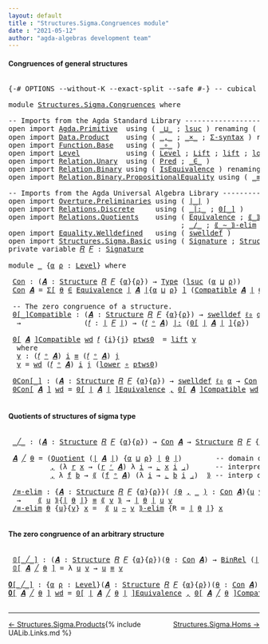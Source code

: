 ```yaml
---
layout: default
title : "Structures.Sigma.Congruences module"
date : "2021-05-12"
author: "agda-algebras development team"
---
```


#### <a id="congruences-of-general-structures">Congruences of general structures</a>

<pre class="Agda">

<a id="233" class="Symbol">{-#</a> <a id="237" class="Keyword">OPTIONS</a> <a id="245" class="Pragma">--without-K</a> <a id="257" class="Pragma">--exact-split</a> <a id="271" class="Pragma">--safe</a> <a id="278" class="Symbol">#-}</a> <a id="282" class="Comment">-- cubical #-}</a>

<a id="298" class="Keyword">module</a> <a id="305" href="Structures.Sigma.Congruences.html" class="Module">Structures.Sigma.Congruences</a> <a id="334" class="Keyword">where</a>

<a id="341" class="Comment">-- Imports from the Agda Standard Library ------------------------------------------------</a>
<a id="432" class="Keyword">open</a> <a id="437" class="Keyword">import</a> <a id="444" href="Agda.Primitive.html" class="Module">Agda.Primitive</a>  <a id="460" class="Keyword">using</a> <a id="466" class="Symbol">(</a> <a id="468" href="Agda.Primitive.html#810" class="Primitive Operator">_⊔_</a> <a id="472" class="Symbol">;</a> <a id="474" href="Agda.Primitive.html#780" class="Primitive">lsuc</a> <a id="479" class="Symbol">)</a> <a id="481" class="Keyword">renaming</a> <a id="490" class="Symbol">(</a> <a id="492" href="Agda.Primitive.html#326" class="Primitive">Set</a> <a id="496" class="Symbol">to</a> <a id="499" class="Primitive">Type</a> <a id="504" class="Symbol">;</a> <a id="506" href="Agda.Primitive.html#764" class="Primitive">lzero</a> <a id="512" class="Symbol">to</a> <a id="515" class="Primitive">ℓ₀</a> <a id="518" class="Symbol">)</a>
<a id="520" class="Keyword">open</a> <a id="525" class="Keyword">import</a> <a id="532" href="Data.Product.html" class="Module">Data.Product</a>    <a id="548" class="Keyword">using</a> <a id="554" class="Symbol">(</a> <a id="556" href="Agda.Builtin.Sigma.html#236" class="InductiveConstructor Operator">_,_</a> <a id="560" class="Symbol">;</a> <a id="562" href="Data.Product.html#1167" class="Function Operator">_×_</a> <a id="566" class="Symbol">;</a> <a id="568" href="Data.Product.html#916" class="Function">Σ-syntax</a> <a id="577" class="Symbol">)</a> <a id="579" class="Keyword">renaming</a> <a id="588" class="Symbol">(</a> <a id="590" href="Agda.Builtin.Sigma.html#252" class="Field">proj₁</a> <a id="596" class="Symbol">to</a> <a id="599" class="Field">fst</a> <a id="603" class="Symbol">)</a>
<a id="605" class="Keyword">open</a> <a id="610" class="Keyword">import</a> <a id="617" href="Function.Base.html" class="Module">Function.Base</a>   <a id="633" class="Keyword">using</a> <a id="639" class="Symbol">(</a> <a id="641" href="Function.Base.html#1031" class="Function Operator">_∘_</a> <a id="645" class="Symbol">)</a>
<a id="647" class="Keyword">open</a> <a id="652" class="Keyword">import</a> <a id="659" href="Level.html" class="Module">Level</a>           <a id="675" class="Keyword">using</a> <a id="681" class="Symbol">(</a> <a id="683" href="Agda.Primitive.html#597" class="Postulate">Level</a> <a id="689" class="Symbol">;</a> <a id="691" href="Level.html#400" class="Record">Lift</a> <a id="696" class="Symbol">;</a> <a id="698" href="Level.html#457" class="InductiveConstructor">lift</a> <a id="703" class="Symbol">;</a> <a id="705" href="Level.html#470" class="Field">lower</a> <a id="711" class="Symbol">)</a>
<a id="713" class="Keyword">open</a> <a id="718" class="Keyword">import</a> <a id="725" href="Relation.Unary.html" class="Module">Relation.Unary</a>  <a id="741" class="Keyword">using</a> <a id="747" class="Symbol">(</a> <a id="749" href="Relation.Unary.html#1101" class="Function">Pred</a> <a id="754" class="Symbol">;</a> <a id="756" href="Relation.Unary.html#1523" class="Function Operator">_∈_</a> <a id="760" class="Symbol">)</a>
<a id="762" class="Keyword">open</a> <a id="767" class="Keyword">import</a> <a id="774" href="Relation.Binary.html" class="Module">Relation.Binary</a> <a id="790" class="Keyword">using</a> <a id="796" class="Symbol">(</a> <a id="798" href="Relation.Binary.Structures.html#1522" class="Record">IsEquivalence</a> <a id="812" class="Symbol">)</a> <a id="814" class="Keyword">renaming</a> <a id="823" class="Symbol">(</a> <a id="825" href="Relation.Binary.Core.html#882" class="Function">Rel</a> <a id="829" class="Symbol">to</a> <a id="832" class="Function">BinRel</a> <a id="839" class="Symbol">)</a>
<a id="841" class="Keyword">open</a> <a id="846" class="Keyword">import</a> <a id="853" href="Relation.Binary.PropositionalEquality.html" class="Module">Relation.Binary.PropositionalEquality</a> <a id="891" class="Keyword">using</a> <a id="897" class="Symbol">(</a> <a id="899" href="Agda.Builtin.Equality.html#151" class="Datatype Operator">_≡_</a> <a id="903" class="Symbol">)</a>

<a id="906" class="Comment">-- Imports from the Agda Universal Algebra Library ---------------------------------------</a>
<a id="997" class="Keyword">open</a> <a id="1002" class="Keyword">import</a> <a id="1009" href="Overture.Preliminaries.html" class="Module">Overture.Preliminaries</a> <a id="1032" class="Keyword">using</a> <a id="1038" class="Symbol">(</a> <a id="1040" href="Overture.Preliminaries.html#4379" class="Function Operator">∣_∣</a> <a id="1044" class="Symbol">)</a>
<a id="1046" class="Keyword">open</a> <a id="1051" class="Keyword">import</a> <a id="1058" href="Relations.Discrete.html" class="Module">Relations.Discrete</a>     <a id="1081" class="Keyword">using</a> <a id="1087" class="Symbol">(</a> <a id="1089" href="Relations.Discrete.html#6538" class="Function Operator">_|:_</a> <a id="1094" class="Symbol">;</a> <a id="1096" href="Relations.Discrete.html#4192" class="Function Operator">0[_]</a> <a id="1101" class="Symbol">)</a>
<a id="1103" class="Keyword">open</a> <a id="1108" class="Keyword">import</a> <a id="1115" href="Relations.Quotients.html" class="Module">Relations.Quotients</a>    <a id="1138" class="Keyword">using</a> <a id="1144" class="Symbol">(</a> <a id="1146" href="Relations.Quotients.html#1806" class="Function">Equivalence</a> <a id="1158" class="Symbol">;</a> <a id="1160" href="Relations.Quotients.html#5384" class="Function Operator">⟪_⟫</a> <a id="1164" class="Symbol">;</a> <a id="1166" href="Relations.Quotients.html#5577" class="Function Operator">⌞_⌟</a> <a id="1170" class="Symbol">;</a> <a id="1172" href="Relations.Quotients.html#7098" class="Function Operator">0[_]Equivalence</a>
                                         <a id="1229" class="Symbol">;</a> <a id="1231" href="Relations.Quotients.html#5156" class="Function Operator">_/_</a> <a id="1235" class="Symbol">;</a> <a id="1237" href="Relations.Quotients.html#7224" class="Function Operator">⟪_∼_⟫-elim</a> <a id="1248" class="Symbol">;</a> <a id="1250" href="Relations.Quotients.html#5031" class="Function">Quotient</a> <a id="1259" class="Symbol">)</a>
<a id="1261" class="Keyword">open</a> <a id="1266" class="Keyword">import</a> <a id="1273" href="Equality.Welldefined.html" class="Module">Equality.Welldefined</a>   <a id="1296" class="Keyword">using</a> <a id="1302" class="Symbol">(</a> <a id="1304" href="Equality.Welldefined.html#2646" class="Function">swelldef</a> <a id="1313" class="Symbol">)</a>
<a id="1315" class="Keyword">open</a> <a id="1320" class="Keyword">import</a> <a id="1327" href="Structures.Sigma.Basic.html" class="Module">Structures.Sigma.Basic</a> <a id="1350" class="Keyword">using</a> <a id="1356" class="Symbol">(</a> <a id="1358" href="Structures.Sigma.Basic.html#1174" class="Function">Signature</a> <a id="1368" class="Symbol">;</a> <a id="1370" href="Structures.Sigma.Basic.html#1335" class="Function">Structure</a> <a id="1380" class="Symbol">;</a> <a id="1382" href="Structures.Sigma.Basic.html#2581" class="Function Operator">_ᵒ_</a> <a id="1386" class="Symbol">;</a> <a id="1388" href="Structures.Sigma.Basic.html#2675" class="Function">Compatible</a> <a id="1399" class="Symbol">;</a> <a id="1401" href="Structures.Sigma.Basic.html#2485" class="Function Operator">_ʳ_</a> <a id="1405" class="Symbol">)</a>
<a id="1407" class="Keyword">private</a> <a id="1415" class="Keyword">variable</a> <a id="1424" href="Structures.Sigma.Congruences.html#1424" class="Generalizable">𝑅</a> <a id="1426" href="Structures.Sigma.Congruences.html#1426" class="Generalizable">𝐹</a> <a id="1428" class="Symbol">:</a> <a id="1430" href="Structures.Sigma.Basic.html#1174" class="Function">Signature</a>

<a id="1441" class="Keyword">module</a> <a id="1448" href="Structures.Sigma.Congruences.html#1448" class="Module">_</a> <a id="1450" class="Symbol">{</a><a id="1451" href="Structures.Sigma.Congruences.html#1451" class="Bound">α</a> <a id="1453" href="Structures.Sigma.Congruences.html#1453" class="Bound">ρ</a> <a id="1455" class="Symbol">:</a> <a id="1457" href="Agda.Primitive.html#597" class="Postulate">Level</a><a id="1462" class="Symbol">}</a> <a id="1464" class="Keyword">where</a>

 <a id="1472" href="Structures.Sigma.Congruences.html#1472" class="Function">Con</a> <a id="1476" class="Symbol">:</a> <a id="1478" class="Symbol">(</a><a id="1479" href="Structures.Sigma.Congruences.html#1479" class="Bound">𝑨</a> <a id="1481" class="Symbol">:</a> <a id="1483" href="Structures.Sigma.Basic.html#1335" class="Function">Structure</a> <a id="1493" href="Structures.Sigma.Congruences.html#1424" class="Generalizable">𝑅</a> <a id="1495" href="Structures.Sigma.Congruences.html#1426" class="Generalizable">𝐹</a> <a id="1497" class="Symbol">{</a><a id="1498" href="Structures.Sigma.Congruences.html#1451" class="Bound">α</a><a id="1499" class="Symbol">}{</a><a id="1501" href="Structures.Sigma.Congruences.html#1453" class="Bound">ρ</a><a id="1502" class="Symbol">})</a> <a id="1505" class="Symbol">→</a> <a id="1507" href="Structures.Sigma.Congruences.html#499" class="Primitive">Type</a> <a id="1512" class="Symbol">(</a><a id="1513" href="Agda.Primitive.html#780" class="Primitive">lsuc</a> <a id="1518" class="Symbol">(</a><a id="1519" href="Structures.Sigma.Congruences.html#1451" class="Bound">α</a> <a id="1521" href="Agda.Primitive.html#810" class="Primitive Operator">⊔</a> <a id="1523" href="Structures.Sigma.Congruences.html#1453" class="Bound">ρ</a><a id="1524" class="Symbol">))</a>
 <a id="1528" href="Structures.Sigma.Congruences.html#1472" class="Function">Con</a> <a id="1532" href="Structures.Sigma.Congruences.html#1532" class="Bound">𝑨</a> <a id="1534" class="Symbol">=</a> <a id="1536" href="Data.Product.html#916" class="Function">Σ[</a> <a id="1539" href="Structures.Sigma.Congruences.html#1539" class="Bound">θ</a> <a id="1541" href="Data.Product.html#916" class="Function">∈</a> <a id="1543" href="Relations.Quotients.html#1806" class="Function">Equivalence</a> <a id="1555" href="Overture.Preliminaries.html#4379" class="Function Operator">∣</a> <a id="1557" href="Structures.Sigma.Congruences.html#1532" class="Bound">𝑨</a> <a id="1559" href="Overture.Preliminaries.html#4379" class="Function Operator">∣</a><a id="1560" class="Symbol">{</a><a id="1561" href="Structures.Sigma.Congruences.html#1451" class="Bound">α</a> <a id="1563" href="Agda.Primitive.html#810" class="Primitive Operator">⊔</a> <a id="1565" href="Structures.Sigma.Congruences.html#1453" class="Bound">ρ</a><a id="1566" class="Symbol">}</a> <a id="1568" href="Data.Product.html#916" class="Function">]</a> <a id="1570" class="Symbol">(</a><a id="1571" href="Structures.Sigma.Basic.html#2675" class="Function">Compatible</a> <a id="1582" href="Structures.Sigma.Congruences.html#1532" class="Bound">𝑨</a> <a id="1584" href="Overture.Preliminaries.html#4379" class="Function Operator">∣</a> <a id="1586" href="Structures.Sigma.Congruences.html#1539" class="Bound">θ</a> <a id="1588" href="Overture.Preliminaries.html#4379" class="Function Operator">∣</a><a id="1589" class="Symbol">)</a>

 <a id="1593" class="Comment">-- The zero congruence of a structure.</a>
 <a id="1633" href="Structures.Sigma.Congruences.html#1633" class="Function Operator">0[_]Compatible</a> <a id="1648" class="Symbol">:</a> <a id="1650" class="Symbol">(</a><a id="1651" href="Structures.Sigma.Congruences.html#1651" class="Bound">𝑨</a> <a id="1653" class="Symbol">:</a> <a id="1655" href="Structures.Sigma.Basic.html#1335" class="Function">Structure</a> <a id="1665" href="Structures.Sigma.Congruences.html#1424" class="Generalizable">𝑅</a> <a id="1667" href="Structures.Sigma.Congruences.html#1426" class="Generalizable">𝐹</a> <a id="1669" class="Symbol">{</a><a id="1670" href="Structures.Sigma.Congruences.html#1451" class="Bound">α</a><a id="1671" class="Symbol">}{</a><a id="1673" href="Structures.Sigma.Congruences.html#1453" class="Bound">ρ</a><a id="1674" class="Symbol">})</a> <a id="1677" class="Symbol">→</a> <a id="1679" href="Equality.Welldefined.html#2646" class="Function">swelldef</a> <a id="1688" href="Structures.Sigma.Congruences.html#515" class="Primitive">ℓ₀</a> <a id="1691" href="Structures.Sigma.Congruences.html#1451" class="Bound">α</a>
  <a id="1695" class="Symbol">→</a>               <a id="1711" class="Symbol">(</a><a id="1712" href="Structures.Sigma.Congruences.html#1712" class="Bound">𝑓</a> <a id="1714" class="Symbol">:</a> <a id="1716" href="Overture.Preliminaries.html#4379" class="Function Operator">∣</a> <a id="1718" href="Structures.Sigma.Congruences.html#1426" class="Generalizable">𝐹</a> <a id="1720" href="Overture.Preliminaries.html#4379" class="Function Operator">∣</a><a id="1721" class="Symbol">)</a> <a id="1723" class="Symbol">→</a> <a id="1725" class="Symbol">(</a><a id="1726" href="Structures.Sigma.Congruences.html#1712" class="Bound">𝑓</a> <a id="1728" href="Structures.Sigma.Basic.html#2581" class="Function Operator">ᵒ</a> <a id="1730" href="Structures.Sigma.Congruences.html#1651" class="Bound">𝑨</a><a id="1731" class="Symbol">)</a> <a id="1733" href="Relations.Discrete.html#6538" class="Function Operator">|:</a> <a id="1736" class="Symbol">(</a><a id="1737" href="Relations.Discrete.html#4192" class="Function Operator">0[</a> <a id="1740" href="Overture.Preliminaries.html#4379" class="Function Operator">∣</a> <a id="1742" href="Structures.Sigma.Congruences.html#1651" class="Bound">𝑨</a> <a id="1744" href="Overture.Preliminaries.html#4379" class="Function Operator">∣</a> <a id="1746" href="Relations.Discrete.html#4192" class="Function Operator">]</a><a id="1747" class="Symbol">{</a><a id="1748" href="Structures.Sigma.Congruences.html#1453" class="Bound">ρ</a><a id="1749" class="Symbol">})</a>

 <a id="1754" href="Structures.Sigma.Congruences.html#1633" class="Function Operator">0[</a> <a id="1757" href="Structures.Sigma.Congruences.html#1757" class="Bound">𝑨</a> <a id="1759" href="Structures.Sigma.Congruences.html#1633" class="Function Operator">]Compatible</a> <a id="1771" href="Structures.Sigma.Congruences.html#1771" class="Bound">wd</a> <a id="1774" href="Structures.Sigma.Congruences.html#1774" class="Bound">𝑓</a> <a id="1776" class="Symbol">{</a><a id="1777" href="Structures.Sigma.Congruences.html#1777" class="Bound">i</a><a id="1778" class="Symbol">}{</a><a id="1780" href="Structures.Sigma.Congruences.html#1780" class="Bound">j</a><a id="1781" class="Symbol">}</a> <a id="1783" href="Structures.Sigma.Congruences.html#1783" class="Bound">ptws0</a>  <a id="1790" class="Symbol">=</a> <a id="1792" href="Level.html#457" class="InductiveConstructor">lift</a> <a id="1797" href="Structures.Sigma.Congruences.html#1809" class="Function">γ</a>
  <a id="1801" class="Keyword">where</a>
  <a id="1809" href="Structures.Sigma.Congruences.html#1809" class="Function">γ</a> <a id="1811" class="Symbol">:</a> <a id="1813" class="Symbol">(</a><a id="1814" href="Structures.Sigma.Congruences.html#1774" class="Bound">𝑓</a> <a id="1816" href="Structures.Sigma.Basic.html#2581" class="Function Operator">ᵒ</a> <a id="1818" href="Structures.Sigma.Congruences.html#1757" class="Bound">𝑨</a><a id="1819" class="Symbol">)</a> <a id="1821" href="Structures.Sigma.Congruences.html#1777" class="Bound">i</a> <a id="1823" href="Agda.Builtin.Equality.html#151" class="Datatype Operator">≡</a> <a id="1825" class="Symbol">(</a><a id="1826" href="Structures.Sigma.Congruences.html#1774" class="Bound">𝑓</a> <a id="1828" href="Structures.Sigma.Basic.html#2581" class="Function Operator">ᵒ</a> <a id="1830" href="Structures.Sigma.Congruences.html#1757" class="Bound">𝑨</a><a id="1831" class="Symbol">)</a> <a id="1833" href="Structures.Sigma.Congruences.html#1780" class="Bound">j</a>
  <a id="1837" href="Structures.Sigma.Congruences.html#1809" class="Function">γ</a> <a id="1839" class="Symbol">=</a> <a id="1841" href="Structures.Sigma.Congruences.html#1771" class="Bound">wd</a> <a id="1844" class="Symbol">(</a><a id="1845" href="Structures.Sigma.Congruences.html#1774" class="Bound">𝑓</a> <a id="1847" href="Structures.Sigma.Basic.html#2581" class="Function Operator">ᵒ</a> <a id="1849" href="Structures.Sigma.Congruences.html#1757" class="Bound">𝑨</a><a id="1850" class="Symbol">)</a> <a id="1852" href="Structures.Sigma.Congruences.html#1777" class="Bound">i</a> <a id="1854" href="Structures.Sigma.Congruences.html#1780" class="Bound">j</a> <a id="1856" class="Symbol">(</a><a id="1857" href="Level.html#470" class="Field">lower</a> <a id="1863" href="Function.Base.html#1031" class="Function Operator">∘</a> <a id="1865" href="Structures.Sigma.Congruences.html#1783" class="Bound">ptws0</a><a id="1870" class="Symbol">)</a>

 <a id="1874" href="Structures.Sigma.Congruences.html#1874" class="Function Operator">0Con[_]</a> <a id="1882" class="Symbol">:</a> <a id="1884" class="Symbol">(</a><a id="1885" href="Structures.Sigma.Congruences.html#1885" class="Bound">𝑨</a> <a id="1887" class="Symbol">:</a> <a id="1889" href="Structures.Sigma.Basic.html#1335" class="Function">Structure</a> <a id="1899" href="Structures.Sigma.Congruences.html#1424" class="Generalizable">𝑅</a> <a id="1901" href="Structures.Sigma.Congruences.html#1426" class="Generalizable">𝐹</a> <a id="1903" class="Symbol">{</a><a id="1904" href="Structures.Sigma.Congruences.html#1451" class="Bound">α</a><a id="1905" class="Symbol">}{</a><a id="1907" href="Structures.Sigma.Congruences.html#1453" class="Bound">ρ</a><a id="1908" class="Symbol">})</a> <a id="1911" class="Symbol">→</a> <a id="1913" href="Equality.Welldefined.html#2646" class="Function">swelldef</a> <a id="1922" href="Structures.Sigma.Congruences.html#515" class="Primitive">ℓ₀</a> <a id="1925" href="Structures.Sigma.Congruences.html#1451" class="Bound">α</a> <a id="1927" class="Symbol">→</a> <a id="1929" href="Structures.Sigma.Congruences.html#1472" class="Function">Con</a> <a id="1933" href="Structures.Sigma.Congruences.html#1885" class="Bound">𝑨</a>
 <a id="1936" href="Structures.Sigma.Congruences.html#1874" class="Function Operator">0Con[</a> <a id="1942" href="Structures.Sigma.Congruences.html#1942" class="Bound">𝑨</a> <a id="1944" href="Structures.Sigma.Congruences.html#1874" class="Function Operator">]</a> <a id="1946" href="Structures.Sigma.Congruences.html#1946" class="Bound">wd</a> <a id="1949" class="Symbol">=</a> <a id="1951" href="Relations.Quotients.html#7098" class="Function Operator">0[</a> <a id="1954" href="Overture.Preliminaries.html#4379" class="Function Operator">∣</a> <a id="1956" href="Structures.Sigma.Congruences.html#1942" class="Bound">𝑨</a> <a id="1958" href="Overture.Preliminaries.html#4379" class="Function Operator">∣</a> <a id="1960" href="Relations.Quotients.html#7098" class="Function Operator">]Equivalence</a> <a id="1973" href="Agda.Builtin.Sigma.html#236" class="InductiveConstructor Operator">,</a> <a id="1975" href="Structures.Sigma.Congruences.html#1633" class="Function Operator">0[</a> <a id="1978" href="Structures.Sigma.Congruences.html#1942" class="Bound">𝑨</a> <a id="1980" href="Structures.Sigma.Congruences.html#1633" class="Function Operator">]Compatible</a> <a id="1992" href="Structures.Sigma.Congruences.html#1946" class="Bound">wd</a>

</pre>


#### <a id="quotient-structures">Quotients of structures of sigma type</a>

<pre class="Agda">

 <a id="2100" href="Structures.Sigma.Congruences.html#2100" class="Function Operator">_╱_</a> <a id="2104" class="Symbol">:</a> <a id="2106" class="Symbol">(</a><a id="2107" href="Structures.Sigma.Congruences.html#2107" class="Bound">𝑨</a> <a id="2109" class="Symbol">:</a> <a id="2111" href="Structures.Sigma.Basic.html#1335" class="Function">Structure</a> <a id="2121" href="Structures.Sigma.Congruences.html#1424" class="Generalizable">𝑅</a> <a id="2123" href="Structures.Sigma.Congruences.html#1426" class="Generalizable">𝐹</a> <a id="2125" class="Symbol">{</a><a id="2126" href="Structures.Sigma.Congruences.html#1451" class="Bound">α</a><a id="2127" class="Symbol">}{</a><a id="2129" href="Structures.Sigma.Congruences.html#1453" class="Bound">ρ</a><a id="2130" class="Symbol">})</a> <a id="2133" class="Symbol">→</a> <a id="2135" href="Structures.Sigma.Congruences.html#1472" class="Function">Con</a> <a id="2139" href="Structures.Sigma.Congruences.html#2107" class="Bound">𝑨</a> <a id="2141" class="Symbol">→</a> <a id="2143" href="Structures.Sigma.Basic.html#1335" class="Function">Structure</a> <a id="2153" href="Structures.Sigma.Congruences.html#1424" class="Generalizable">𝑅</a> <a id="2155" href="Structures.Sigma.Congruences.html#1426" class="Generalizable">𝐹</a> <a id="2157" class="Symbol">{</a><a id="2158" href="Agda.Primitive.html#780" class="Primitive">lsuc</a> <a id="2163" class="Symbol">(</a><a id="2164" href="Structures.Sigma.Congruences.html#1451" class="Bound">α</a> <a id="2166" href="Agda.Primitive.html#810" class="Primitive Operator">⊔</a> <a id="2168" href="Structures.Sigma.Congruences.html#1453" class="Bound">ρ</a><a id="2169" class="Symbol">)}{</a><a id="2172" href="Structures.Sigma.Congruences.html#1453" class="Bound">ρ</a><a id="2173" class="Symbol">}</a>

 <a id="2177" href="Structures.Sigma.Congruences.html#2177" class="Bound">𝑨</a> <a id="2179" href="Structures.Sigma.Congruences.html#2100" class="Function Operator">╱</a> <a id="2181" href="Structures.Sigma.Congruences.html#2181" class="Bound">θ</a> <a id="2183" class="Symbol">=</a> <a id="2185" class="Symbol">(</a><a id="2186" href="Relations.Quotients.html#5031" class="Function">Quotient</a> <a id="2195" class="Symbol">(</a><a id="2196" href="Overture.Preliminaries.html#4379" class="Function Operator">∣</a> <a id="2198" href="Structures.Sigma.Congruences.html#2177" class="Bound">𝑨</a> <a id="2200" href="Overture.Preliminaries.html#4379" class="Function Operator">∣</a><a id="2201" class="Symbol">)</a> <a id="2203" class="Symbol">{</a><a id="2204" href="Structures.Sigma.Congruences.html#1451" class="Bound">α</a> <a id="2206" href="Agda.Primitive.html#810" class="Primitive Operator">⊔</a> <a id="2208" href="Structures.Sigma.Congruences.html#1453" class="Bound">ρ</a><a id="2209" class="Symbol">}</a> <a id="2211" href="Overture.Preliminaries.html#4379" class="Function Operator">∣</a> <a id="2213" href="Structures.Sigma.Congruences.html#2181" class="Bound">θ</a> <a id="2215" href="Overture.Preliminaries.html#4379" class="Function Operator">∣</a><a id="2216" class="Symbol">)</a>        <a id="2225" class="Comment">-- domain of quotient structure</a>
          <a id="2267" href="Agda.Builtin.Sigma.html#236" class="InductiveConstructor Operator">,</a> <a id="2269" class="Symbol">(λ</a> <a id="2272" href="Structures.Sigma.Congruences.html#2272" class="Bound">r</a> <a id="2274" href="Structures.Sigma.Congruences.html#2274" class="Bound">x</a> <a id="2276" class="Symbol">→</a> <a id="2278" class="Symbol">(</a><a id="2279" href="Structures.Sigma.Congruences.html#2272" class="Bound">r</a> <a id="2281" href="Structures.Sigma.Basic.html#2485" class="Function Operator">ʳ</a> <a id="2283" href="Structures.Sigma.Congruences.html#2177" class="Bound">𝑨</a><a id="2284" class="Symbol">)</a> <a id="2286" class="Symbol">λ</a> <a id="2288" href="Structures.Sigma.Congruences.html#2288" class="Bound">i</a> <a id="2290" class="Symbol">→</a> <a id="2292" href="Relations.Quotients.html#5577" class="Function Operator">⌞</a> <a id="2294" href="Structures.Sigma.Congruences.html#2274" class="Bound">x</a> <a id="2296" href="Structures.Sigma.Congruences.html#2288" class="Bound">i</a> <a id="2298" href="Relations.Quotients.html#5577" class="Function Operator">⌟</a><a id="2299" class="Symbol">)</a>      <a id="2306" class="Comment">-- interpretation of relations</a>
          <a id="2347" href="Agda.Builtin.Sigma.html#236" class="InductiveConstructor Operator">,</a> <a id="2349" class="Symbol">λ</a> <a id="2351" href="Structures.Sigma.Congruences.html#2351" class="Bound">f</a> <a id="2353" href="Structures.Sigma.Congruences.html#2353" class="Bound">b</a> <a id="2355" class="Symbol">→</a> <a id="2357" href="Relations.Quotients.html#5384" class="Function Operator">⟪</a> <a id="2359" class="Symbol">(</a><a id="2360" href="Structures.Sigma.Congruences.html#2351" class="Bound">f</a> <a id="2362" href="Structures.Sigma.Basic.html#2581" class="Function Operator">ᵒ</a> <a id="2364" href="Structures.Sigma.Congruences.html#2177" class="Bound">𝑨</a><a id="2365" class="Symbol">)</a> <a id="2367" class="Symbol">(λ</a> <a id="2370" href="Structures.Sigma.Congruences.html#2370" class="Bound">i</a> <a id="2372" class="Symbol">→</a> <a id="2374" href="Relations.Quotients.html#5577" class="Function Operator">⌞</a> <a id="2376" href="Structures.Sigma.Congruences.html#2353" class="Bound">b</a> <a id="2378" href="Structures.Sigma.Congruences.html#2370" class="Bound">i</a> <a id="2380" href="Relations.Quotients.html#5577" class="Function Operator">⌟</a><a id="2381" class="Symbol">)</a>  <a id="2384" href="Relations.Quotients.html#5384" class="Function Operator">⟫</a> <a id="2386" class="Comment">-- interp of operations</a>

 <a id="2412" href="Structures.Sigma.Congruences.html#2412" class="Function">/≡-elim</a> <a id="2420" class="Symbol">:</a> <a id="2422" class="Symbol">{</a><a id="2423" href="Structures.Sigma.Congruences.html#2423" class="Bound">𝑨</a> <a id="2425" class="Symbol">:</a> <a id="2427" href="Structures.Sigma.Basic.html#1335" class="Function">Structure</a> <a id="2437" href="Structures.Sigma.Congruences.html#1424" class="Generalizable">𝑅</a> <a id="2439" href="Structures.Sigma.Congruences.html#1426" class="Generalizable">𝐹</a> <a id="2441" class="Symbol">{</a><a id="2442" href="Structures.Sigma.Congruences.html#1451" class="Bound">α</a><a id="2443" class="Symbol">}{</a><a id="2445" href="Structures.Sigma.Congruences.html#1453" class="Bound">ρ</a><a id="2446" class="Symbol">}}(</a> <a id="2450" href="Structures.Sigma.Congruences.html#2450" class="Symbol">(</a><a id="2451" href="Structures.Sigma.Congruences.html#2451" class="Bound">θ</a> <a id="2453" href="Agda.Builtin.Sigma.html#236" class="InductiveConstructor Operator">,</a> <a id="2455" href="Structures.Sigma.Congruences.html#2450" class="Symbol">_</a> <a id="2457" href="Structures.Sigma.Congruences.html#2450" class="Symbol">)</a> <a id="2459" class="Symbol">:</a> <a id="2461" href="Structures.Sigma.Congruences.html#1472" class="Function">Con</a> <a id="2465" href="Structures.Sigma.Congruences.html#2423" class="Bound">𝑨</a><a id="2466" class="Symbol">){</a><a id="2468" href="Structures.Sigma.Congruences.html#2468" class="Bound">u</a> <a id="2470" href="Structures.Sigma.Congruences.html#2470" class="Bound">v</a> <a id="2472" class="Symbol">:</a> <a id="2474" href="Overture.Preliminaries.html#4379" class="Function Operator">∣</a> <a id="2476" href="Structures.Sigma.Congruences.html#2423" class="Bound">𝑨</a> <a id="2478" href="Overture.Preliminaries.html#4379" class="Function Operator">∣</a><a id="2479" class="Symbol">}</a>
  <a id="2483" class="Symbol">→</a>    <a id="2488" href="Relations.Quotients.html#5384" class="Function Operator">⟪</a> <a id="2490" href="Structures.Sigma.Congruences.html#2468" class="Bound">u</a> <a id="2492" href="Relations.Quotients.html#5384" class="Function Operator">⟫</a><a id="2493" class="Symbol">{</a><a id="2494" href="Overture.Preliminaries.html#4379" class="Function Operator">∣</a> <a id="2496" href="Structures.Sigma.Congruences.html#2451" class="Bound">θ</a> <a id="2498" href="Overture.Preliminaries.html#4379" class="Function Operator">∣</a><a id="2499" class="Symbol">}</a> <a id="2501" href="Agda.Builtin.Equality.html#151" class="Datatype Operator">≡</a> <a id="2503" href="Relations.Quotients.html#5384" class="Function Operator">⟪</a> <a id="2505" href="Structures.Sigma.Congruences.html#2470" class="Bound">v</a> <a id="2507" href="Relations.Quotients.html#5384" class="Function Operator">⟫</a> <a id="2509" class="Symbol">→</a> <a id="2511" href="Overture.Preliminaries.html#4379" class="Function Operator">∣</a> <a id="2513" href="Structures.Sigma.Congruences.html#2451" class="Bound">θ</a> <a id="2515" href="Overture.Preliminaries.html#4379" class="Function Operator">∣</a> <a id="2517" href="Structures.Sigma.Congruences.html#2468" class="Bound">u</a> <a id="2519" href="Structures.Sigma.Congruences.html#2470" class="Bound">v</a>
 <a id="2522" href="Structures.Sigma.Congruences.html#2412" class="Function">/≡-elim</a> <a id="2530" href="Structures.Sigma.Congruences.html#2530" class="Bound">θ</a> <a id="2532" class="Symbol">{</a><a id="2533" href="Structures.Sigma.Congruences.html#2533" class="Bound">u</a><a id="2534" class="Symbol">}{</a><a id="2536" href="Structures.Sigma.Congruences.html#2536" class="Bound">v</a><a id="2537" class="Symbol">}</a> <a id="2539" href="Structures.Sigma.Congruences.html#2539" class="Bound">x</a> <a id="2541" class="Symbol">=</a>  <a id="2544" href="Relations.Quotients.html#7224" class="Function Operator">⟪</a> <a id="2546" href="Structures.Sigma.Congruences.html#2533" class="Bound">u</a> <a id="2548" href="Relations.Quotients.html#7224" class="Function Operator">∼</a> <a id="2550" href="Structures.Sigma.Congruences.html#2536" class="Bound">v</a> <a id="2552" href="Relations.Quotients.html#7224" class="Function Operator">⟫-elim</a> <a id="2559" class="Symbol">{</a><a id="2560" class="Argument">R</a> <a id="2562" class="Symbol">=</a> <a id="2564" href="Overture.Preliminaries.html#4379" class="Function Operator">∣</a> <a id="2566" href="Structures.Sigma.Congruences.html#2530" class="Bound">θ</a> <a id="2568" href="Overture.Preliminaries.html#4379" class="Function Operator">∣</a><a id="2569" class="Symbol">}</a> <a id="2571" href="Structures.Sigma.Congruences.html#2539" class="Bound">x</a>

</pre>

#### <a id="the-zero-congruence-of-an-arbitrary-structure">The zero congruence of an arbitrary structure</a>

<pre class="Agda">

 <a id="2711" href="Structures.Sigma.Congruences.html#2711" class="Function Operator">𝟘[_╱_]</a> <a id="2718" class="Symbol">:</a> <a id="2720" class="Symbol">(</a><a id="2721" href="Structures.Sigma.Congruences.html#2721" class="Bound">𝑨</a> <a id="2723" class="Symbol">:</a> <a id="2725" href="Structures.Sigma.Basic.html#1335" class="Function">Structure</a> <a id="2735" href="Structures.Sigma.Congruences.html#1424" class="Generalizable">𝑅</a> <a id="2737" href="Structures.Sigma.Congruences.html#1426" class="Generalizable">𝐹</a> <a id="2739" class="Symbol">{</a><a id="2740" href="Structures.Sigma.Congruences.html#1451" class="Bound">α</a><a id="2741" class="Symbol">}{</a><a id="2743" href="Structures.Sigma.Congruences.html#1453" class="Bound">ρ</a><a id="2744" class="Symbol">})(</a><a id="2747" href="Structures.Sigma.Congruences.html#2747" class="Bound">θ</a> <a id="2749" class="Symbol">:</a> <a id="2751" href="Structures.Sigma.Congruences.html#1472" class="Function">Con</a> <a id="2755" href="Structures.Sigma.Congruences.html#2721" class="Bound">𝑨</a><a id="2756" class="Symbol">)</a> <a id="2758" class="Symbol">→</a> <a id="2760" href="Structures.Sigma.Congruences.html#832" class="Function">BinRel</a> <a id="2767" class="Symbol">(</a><a id="2768" href="Overture.Preliminaries.html#4379" class="Function Operator">∣</a> <a id="2770" href="Structures.Sigma.Congruences.html#2721" class="Bound">𝑨</a> <a id="2772" href="Overture.Preliminaries.html#4379" class="Function Operator">∣</a> <a id="2774" href="Relations.Quotients.html#5156" class="Function Operator">/</a> <a id="2776" class="Symbol">(</a><a id="2777" href="Structures.Sigma.Congruences.html#599" class="Field">fst</a> <a id="2781" href="Overture.Preliminaries.html#4379" class="Function Operator">∣</a> <a id="2783" href="Structures.Sigma.Congruences.html#2747" class="Bound">θ</a> <a id="2785" href="Overture.Preliminaries.html#4379" class="Function Operator">∣</a><a id="2786" class="Symbol">))</a> <a id="2789" class="Symbol">(</a><a id="2790" href="Agda.Primitive.html#780" class="Primitive">lsuc</a> <a id="2795" class="Symbol">(</a><a id="2796" href="Structures.Sigma.Congruences.html#1451" class="Bound">α</a> <a id="2798" href="Agda.Primitive.html#810" class="Primitive Operator">⊔</a> <a id="2800" href="Structures.Sigma.Congruences.html#1453" class="Bound">ρ</a><a id="2801" class="Symbol">))</a>
 <a id="2805" href="Structures.Sigma.Congruences.html#2711" class="Function Operator">𝟘[</a> <a id="2808" href="Structures.Sigma.Congruences.html#2808" class="Bound">𝑨</a> <a id="2810" href="Structures.Sigma.Congruences.html#2711" class="Function Operator">╱</a> <a id="2812" href="Structures.Sigma.Congruences.html#2812" class="Bound">θ</a> <a id="2814" href="Structures.Sigma.Congruences.html#2711" class="Function Operator">]</a> <a id="2816" class="Symbol">=</a> <a id="2818" class="Symbol">λ</a> <a id="2820" href="Structures.Sigma.Congruences.html#2820" class="Bound">u</a> <a id="2822" href="Structures.Sigma.Congruences.html#2822" class="Bound">v</a> <a id="2824" class="Symbol">→</a> <a id="2826" href="Structures.Sigma.Congruences.html#2820" class="Bound">u</a> <a id="2828" href="Agda.Builtin.Equality.html#151" class="Datatype Operator">≡</a> <a id="2830" href="Structures.Sigma.Congruences.html#2822" class="Bound">v</a>

<a id="𝟎[_╱_]"></a><a id="2833" href="Structures.Sigma.Congruences.html#2833" class="Function Operator">𝟎[_╱_]</a> <a id="2840" class="Symbol">:</a> <a id="2842" class="Symbol">{</a><a id="2843" href="Structures.Sigma.Congruences.html#2843" class="Bound">α</a> <a id="2845" href="Structures.Sigma.Congruences.html#2845" class="Bound">ρ</a> <a id="2847" class="Symbol">:</a> <a id="2849" href="Agda.Primitive.html#597" class="Postulate">Level</a><a id="2854" class="Symbol">}(</a><a id="2856" href="Structures.Sigma.Congruences.html#2856" class="Bound">𝑨</a> <a id="2858" class="Symbol">:</a> <a id="2860" href="Structures.Sigma.Basic.html#1335" class="Function">Structure</a> <a id="2870" href="Structures.Sigma.Congruences.html#1424" class="Generalizable">𝑅</a> <a id="2872" href="Structures.Sigma.Congruences.html#1426" class="Generalizable">𝐹</a> <a id="2874" class="Symbol">{</a><a id="2875" href="Structures.Sigma.Congruences.html#2843" class="Bound">α</a><a id="2876" class="Symbol">}{</a><a id="2878" href="Structures.Sigma.Congruences.html#2845" class="Bound">ρ</a><a id="2879" class="Symbol">})(</a><a id="2882" href="Structures.Sigma.Congruences.html#2882" class="Bound">θ</a> <a id="2884" class="Symbol">:</a> <a id="2886" href="Structures.Sigma.Congruences.html#1472" class="Function">Con</a> <a id="2890" href="Structures.Sigma.Congruences.html#2856" class="Bound">𝑨</a><a id="2891" class="Symbol">)</a> <a id="2893" class="Symbol">→</a> <a id="2895" href="Equality.Welldefined.html#2646" class="Function">swelldef</a> <a id="2904" href="Structures.Sigma.Congruences.html#515" class="Primitive">ℓ₀</a> <a id="2907" class="Symbol">(</a><a id="2908" href="Agda.Primitive.html#780" class="Primitive">lsuc</a> <a id="2913" class="Symbol">(</a><a id="2914" href="Structures.Sigma.Congruences.html#2843" class="Bound">α</a> <a id="2916" href="Agda.Primitive.html#810" class="Primitive Operator">⊔</a> <a id="2918" href="Structures.Sigma.Congruences.html#2845" class="Bound">ρ</a><a id="2919" class="Symbol">))</a> <a id="2922" class="Symbol">→</a> <a id="2924" href="Structures.Sigma.Congruences.html#1472" class="Function">Con</a> <a id="2928" class="Symbol">(</a><a id="2929" href="Structures.Sigma.Congruences.html#2856" class="Bound">𝑨</a> <a id="2931" href="Structures.Sigma.Congruences.html#2100" class="Function Operator">╱</a> <a id="2933" href="Structures.Sigma.Congruences.html#2882" class="Bound">θ</a><a id="2934" class="Symbol">)</a>
<a id="2936" href="Structures.Sigma.Congruences.html#2833" class="Function Operator">𝟎[</a> <a id="2939" href="Structures.Sigma.Congruences.html#2939" class="Bound">𝑨</a> <a id="2941" href="Structures.Sigma.Congruences.html#2833" class="Function Operator">╱</a> <a id="2943" href="Structures.Sigma.Congruences.html#2943" class="Bound">θ</a> <a id="2945" href="Structures.Sigma.Congruences.html#2833" class="Function Operator">]</a> <a id="2947" href="Structures.Sigma.Congruences.html#2947" class="Bound">wd</a> <a id="2950" class="Symbol">=</a> <a id="2952" href="Relations.Quotients.html#7098" class="Function Operator">0[</a> <a id="2955" href="Overture.Preliminaries.html#4379" class="Function Operator">∣</a> <a id="2957" href="Structures.Sigma.Congruences.html#2939" class="Bound">𝑨</a> <a id="2959" href="Structures.Sigma.Congruences.html#2100" class="Function Operator">╱</a> <a id="2961" href="Structures.Sigma.Congruences.html#2943" class="Bound">θ</a> <a id="2963" href="Overture.Preliminaries.html#4379" class="Function Operator">∣</a> <a id="2965" href="Relations.Quotients.html#7098" class="Function Operator">]Equivalence</a> <a id="2978" href="Agda.Builtin.Sigma.html#236" class="InductiveConstructor Operator">,</a> <a id="2980" href="Structures.Sigma.Congruences.html#1633" class="Function Operator">0[</a> <a id="2983" href="Structures.Sigma.Congruences.html#2939" class="Bound">𝑨</a> <a id="2985" href="Structures.Sigma.Congruences.html#2100" class="Function Operator">╱</a> <a id="2987" href="Structures.Sigma.Congruences.html#2943" class="Bound">θ</a> <a id="2989" href="Structures.Sigma.Congruences.html#1633" class="Function Operator">]Compatible</a> <a id="3001" href="Structures.Sigma.Congruences.html#2947" class="Bound">wd</a>

</pre>

--------------------------------

<span style="float:left;">[← Structures.Sigma.Products](Structures.Sigma.Products.html)</span>
<span style="float:right;">[Structures.Sigma.Homs →](Structures.Sigma.Homs.html)</span>

{% include UALib.Links.md %}
